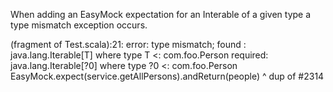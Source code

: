 When adding an EasyMock expectation for an Interable of a given type a type mismatch exception occurs.

(fragment of Test.scala):21: error: type mismatch;
 found   : java.lang.Iterable[T] where type T <: com.foo.Person
 required: java.lang.Iterable[?0] where type ?0 <: com.foo.Person
EasyMock.expect(service.getAllPersons).andReturn(people)
                                                  ^
dup of #2314
